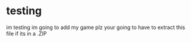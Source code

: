 # testing
im testing
im going to add my game plz your going to have to extract this file if its in a .ZIP
